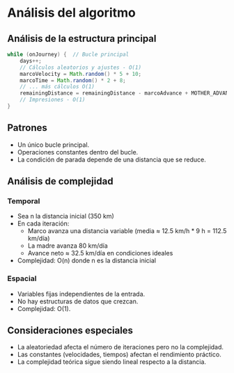 # Análisis del algoritmo

## Análisis de la estructura principal

```java
while (onJourney) {  // Bucle principal
    days++;
    // Cálculos aleatorios y ajustes - O(1)
    marcoVelocity = Math.random() * 5 + 10;
    marcoTime = Math.random() * 2 + 8;
    // ... más cálculos O(1)
    remainingDistance = remainingDistance - marcoAdvance + MOTHER_ADVANCE;
    // Impresiones - O(1)
}
```

## Patrones

- Un único bucle principal.
- Operaciones constantes dentro del bucle.
- La condición de parada depende de una distancia que se reduce.

## Análisis de complejidad

### Temporal

- Sea n la distancia inicial (350 km)
- En cada iteración:
  - Marco avanza una distancia variable (media ≈ 12.5 km/h * 9 h = 112.5 km/día)
  - La madre avanza 80 km/día
  - Avance neto ≈ 32.5 km/día en condiciones ideales
- Complejidad: O(n) donde n es la distancia inicial

### Espacial

- Variables fijas independientes de la entrada.
- No hay estructuras de datos que crezcan.
- Complejidad: O(1).

## Consideraciones especiales

- La aleatoriedad afecta el número de iteraciones pero no la complejidad.
- Las constantes (velocidades, tiempos) afectan el rendimiento práctico.
- La complejidad teórica sigue siendo lineal respecto a la distancia.
